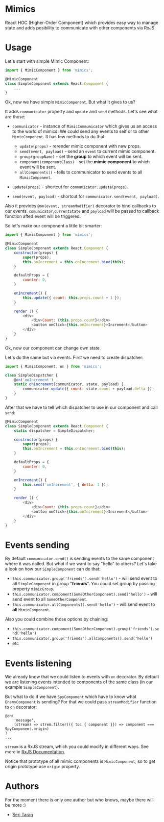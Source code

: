 # Mimics

React HOC (Higher-Order Component) which provides easy way to manage state and adds posibility to communicate with other components via RxJS.

# Usage

Let's start with simple Mimic Component:
```js
import { MimicComponent } from 'mimics';

@MimicComponent
class SimpleComponent extends React.Component {
    ...
}
```

Ok, now we have simple `MimicComponent`. But what it gives to us?

It adds `communicator` property and `update` and `send` methods. Let's see what are those:

- `communicator` - instance of `MimicCommunicator` which gives us an access to the world of mimics.
We could send any events to self or to other `MimicComponent`. It has few methods to do that:
  - `update(props)` - rerender mimic component with new props.
  - `send(event, payload)` - send an `event` to current mimic component.
  - `group(groupName)` - set the **group** to which event will be sent.
  - `component(componentClass)` - set the **mimic component** to which event will be sent.
  - `allComponents()` - tells to communicator to send events to all `MimicComponent`.

- `update(props)` - shortcut for `communicator.update(props)`.
- `send(event, payload)` - shortcut for `communicator.send(event, payload)`.

Also it provides `@on(event, streamModifier)` decorator to bind callbacks to our events.
`comunicator`,`currentState` and `payload` will be passed to callback function afted event will be triggered.


So let's make our component a little bit smarter:
```js
import { MimicComponent } from 'mimics';

@MimicComponent
class SimpleComponent extends React.Component {
    constructor(props) {
        super(props);
        this.onIncrement = this.onIncrement.bind(this);
    }

    defaultProps = {
        counter: 0,
    }

    onIncrement() {
        this.update({ count: this.props.count + 1 });
    }

    render () {
        <div>
            <div>Count: {this.props.count}</div>
            <button onClick={this.onIncrement}>Increment</button>
        </div>
    }
}
```
Ok, now our component can change own state.


Let's do the same but via events. First we need to create dispatcher:
```js
import { MimicComponent, on } from 'mimics';

class SimpleDispatcher {
    @on('onIncrement')
    static onIncrement(communicator, state, payload) {
        communicator.update({ count: state.count + payload.delta });
    }
}
```

After that we have to tell which dispatcher to use in our component and call `send`:
```js
@MimicComponent
class SimpleComponent extends React.Component {
    static dispatcher = SimpleDispatcher;

    constructor(props) {
        super(props);
        this.onIncrement = this.onIncrement.bind(this);
    }

    defaultProps = {
        counter: 0,
    }

    onIncrement() {
        this.send('onIncrement', { delta: 1 });
    }

    render () {
        <div>
            <div>Count: {this.props.count}</div>
            <button onClick={this.onIncrement}>Increment</button>
        </div>
    }
}
```

# Events sending

By default `communicator.send()` is sending events to the same component where it was called.
But what if we want to say "hello" to others?
Let's take a look on how our `SimpleComponent` can do that:
- `this.communicator.group('friends').send('hello')` - will send event to all `SimpleComponent` in group "**friends**". You could set group by passing property `mimicGroup`.
- `this.communicator.component(SomeOtherComponent).send('hello')` - will send event to all `SomeOtherComponent`.
- `this.communicator.allComponents().send('hello')` - will send event to **all** `MimicComponent`.

Also you could combine those options by chaining:
- `this.communicator.component(SomeOtherComponent).group('friends').send('hello')`
- `this.communicator.group('friends').allComponents().send('hello')`
- etc

# Events listening

We already know that we could listen to events with `on` decorator.
By default we are listening events intended to components of the same class (in our example `SimpleComponent`).

But what to do if we have `SpyComponent` which have to know what `EnemyComponent` is sending?
For that we could pass `streamModifier` function to `on` decorator:

```
@on(
    'message',
    (stream) => strem.filter(({ to: { component }}) => component === SpyComponent.origin)
)
...
```
`stream` is a RxJS stream, which you could modify in different ways. See more in [RxJS Documentation](http://reactivex.io/rxjs/manual/index.html).

Notice that prototype of all mimic components is `MimicComponent`, so to get origin prototype use `origin` property.


# Authors
For the moment there is only one author but who knows, maybe there will be more :)

- [Serj Taran](https://github.com/s-tar)
